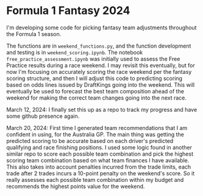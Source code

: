 # Formula 1 Fantasy 2024

I'm developing some code for picking fantasy team adjustments throughout the Formula 1 season.

The functions are in `weekend_functions.py`, and the function development and testing is in `weekend_scoring.ipynb`. The notebook `free_practice_assessment.ipynb` was initially used to assess the Free Practice results during a race weekend. I may revisit this eventually, but for now I'm focusing on accurately scoring the race weekend per the fantasy scoring structure, and then I will adjust this code to predicting scoring based on odds lines issued by DraftKings going into the weekend. This will eventually be used to forecast the best team composition ahead of the weekend for making the correct team changes going into the next race.

March 12, 2024:
I finally set this up as a repo to track my progress and have some github presence again.

March 20, 2024:
First time I generated team recommendations that I am confident in using, for the Australia GP. The main thing was getting the predicted scoring to be accurate based on each driver's predicted qualifying and race finishing positions. I used some logic found in another similar repo to score each possible team combination and pick the highest scoring team combination based on what team finances I have available. This also takes into account penalties incurred from the trade limits, each trade after 2 trades incurs a 10-point penalty on the weekend's score. So it really assesses each possible team combination within my budget and recommends the highest points value for the weekend.


